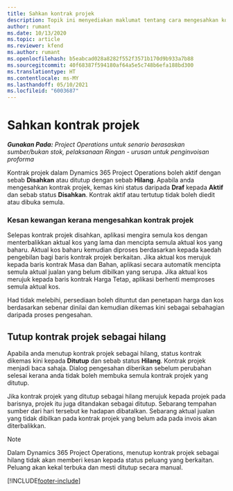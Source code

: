 ```yaml
---
title: Sahkan kontrak projek
description: Topik ini menyediakan maklumat tentang cara mengesahkan kontrak dalam Project Operations.
author: rumant
ms.date: 10/13/2020
ms.topic: article
ms.reviewer: kfend
ms.author: rumant
ms.openlocfilehash: b5eabcad028a8282f552f3571b170d9b933a7b88
ms.sourcegitcommit: 40f68387f594180af64a5e5c748b6efa188bd300
ms.translationtype: HT
ms.contentlocale: ms-MY
ms.lasthandoff: 05/10/2021
ms.locfileid: "6003687"
---
```

# <a name="confirm-a-project-contract"></a>Sahkan kontrak projek

_**Gunakan Pada:** Project Operations untuk senario berasaskan sumber/bukan stok, pelaksanaan Ringan - urusan untuk penginvoisan proforma_

Kontrak projek dalam Dynamics 365 Project Operations boleh aktif dengan sebab **Disahkan** atau ditutup dengan sebab **Hilang**. Apabila anda mengesahkan kontrak projek, kemas kini status daripada **Draf** kepada **Aktif** dan sebab status **Disahkan**. Kontrak aktif atau tertutup tidak boleh diedit atau dibuka semula. 

### <a name="financial-impact-of-confirming-a-project-contract"></a>Kesan kewangan kerana mengesahkan kontrak projek

Selepas kontrak projek disahkan, aplikasi mengira semula kos dengan menterbalikkan aktual kos yang lama dan mencipta semula aktual kos yang baharu. Aktual kos baharu kemudian diproses berdasarkan kepada kaedah pengebilan bagi baris kontrak projek berkaitan. Jika aktual kos merujuk kepada baris kontrak Masa dan Bahan, aplikasi secara automatik mencipta semula aktual jualan yang belum dibilkan yang serupa. Jika aktual kos merujuk kepada baris kontrak Harga Tetap, aplikasi berhenti memproses semula aktual kos.

Had tidak melebihi, persediaan boleh dituntut dan penetapan harga dan kos berdasarkan sebenar dinilai dan kemudian dikemas kini sebagai sebahagian daripada proses pengesahan.

## <a name="close-a-project-contract-as-lost"></a>Tutup kontrak projek sebagai hilang

Apabila anda menutup kontrak projek sebagai hilang, status kontrak dikemas kini kepada **Ditutup** dan sebab status **Hilang**. Kontrak projek menjadi baca sahaja. Dialog pengesahan diberikan sebelum perubahan selesai kerana anda tidak boleh membuka semula kontrak projek yang ditutup.

Jika kontrak projek yang ditutup sebagai hilang merujuk kepada projek pada barisnya, projek itu juga ditandakan sebagai ditutup. Sebarang tempahan sumber dari hari tersebut ke hadapan dibatalkan. Sebarang aktual jualan yang tidak dibilkan pada kontrak projek yang belum ada pada invois akan diterbalikkan.

> [!NOTE]
> Dalam Dynamics 365 Project Operations, menutup kontrak projek sebagai hilang tidak akan memberi kesan kepada status peluang yang berkaitan. Peluang akan kekal terbuka dan mesti ditutup secara manual.


[!INCLUDE[footer-include](../../includes/footer-banner.md)]